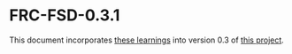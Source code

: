 # FRC-FSD-0.3.1

This document incorporates [these learnings](https://docs.google.com/document/d/1emfT2nP2uLQHTAlWhINzXFSLOkz7Y-Myj5sRmAL2rn4/edit?usp=drive_link) into version 0.3 of [this project](https://drive.google.com/drive/u/0/folders/1r4nKMHz0FL6Yq63LEL7C2q9F_KXA-47Y).
